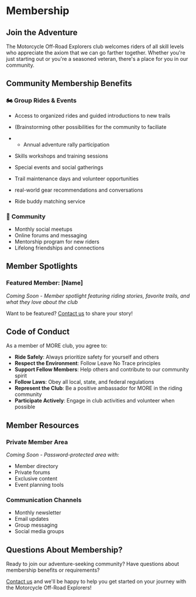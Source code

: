 # Membership

## Join the Adventure

The Motorcycle Off-Road Explorers club welcomes riders of all skill levels who appreciate the axiom that we can go farther together. Whether you're just starting out or you're a seasoned veteran, there's a place for you in our community.

## Community Membership Benefits

### 🏍️ **Group Rides & Events**

- Access to organized rides and guided introductions to new trails


- (Brainstorming other possibilities for the community to faciliate
- - Annual adventure rally participation
- Skills workshops and training sessions
- Special events and social gatherings
- Trail maintenance days and volunteer opportunities
- real-world gear recommendations and conversations
- Ride buddy matching service


### 🤝 **Community**

- Monthly social meetups
- Online forums and messaging
- Mentorship program for new riders
- Lifelong friendships and connections


## Member Spotlights

### Featured Member: [Name]

*Coming Soon - Member spotlight featuring riding stories, favorite trails, and what they love about the club*

Want to be featured? [Contact us](/contact) to share your story!

## Code of Conduct

As a member of MORE club, you agree to:

- **Ride Safely**: Always prioritize safety for yourself and others
- **Respect the Environment**: Follow Leave No Trace principles
- **Support Fellow Members**: Help others and contribute to our community spirit  
- **Follow Laws**: Obey all local, state, and federal regulations
- **Represent the Club**: Be a positive ambassador for MORE in the riding community
- **Participate Actively**: Engage in club activities and volunteer when possible

## Member Resources

### Private Member Area

*Coming Soon - Password-protected area with:*

- Member directory
- Private forums
- Exclusive content
- Event planning tools

### Communication Channels

- Monthly newsletter
- Email updates
- Group messaging
- Social media groups

## Questions About Membership?

Ready to join our adventure-seeking community? Have questions about membership benefits or requirements?

[Contact us](/contact) and we'll be happy to help you get started on your journey with the Motorcycle Off-Road Explorers!
